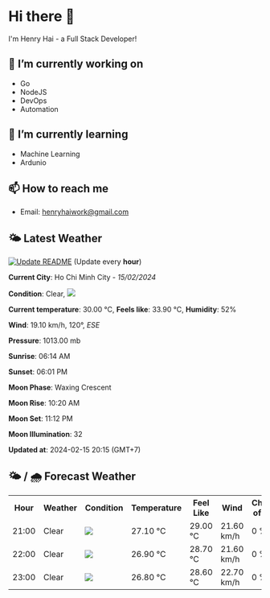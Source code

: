 # Hi there 👋

I'm Henry Hai - a Full Stack Developer!

## 🔭 I’m currently working on

- Go
- NodeJS
- DevOps
- Automation

## 🌱 I’m currently learning

- Machine Learning
- Ardunio

## 📫 How to reach me

- Email: <henryhaiwork@gmail.com>

## 🌤️ Latest Weather
[![Update README](https://github.com/henry0hai/henry0hai/actions/workflows/udpateReadme.yml/badge.svg)](https://github.com/henry0hai/henry0hai/actions/workflows/udpateReadme.yml)
(Update every **hour**)
<!-- CURRENT_WEATHER:START -->
**Current City**: Ho Chi Minh City - *15/02/2024*

**Condition**: Clear, <img src="https://cdn.weatherapi.com/weather/64x64/night/113.png"/>

**Current temperature**: 30.00 °C, **Feels like**: 33.90 °C, **Humidity**: 52%

**Wind**: 19.10 km/h, 120°, *ESE*

**Pressure**: 1013.00 mb

**Sunrise**: 06:14 AM

**Sunset**: 06:01 PM

**Moon Phase**: Waxing Crescent

**Moon Rise**: 10:20 AM

**Moon Set**: 11:12 PM

**Moon Illumination**: 32

**Updated at**: 2024-02-15 20:15 (GMT+7)<!-- CURRENT_WEATHER:END -->

## 🌤️ / 🌧️ Forecast Weather
<!-- FORECAST_WEATHER:START -->
<table>
		<tr>
			<th>Hour</th>
			<th>Weather</th>
			<th>Condition</th>
			<th>Temperature</th>
			<th>Feel Like</th>
			<th>Wind</th>
			<th>Chance of Rain</th>
		</tr>
				<tr>
					<td>21:00</td>
					<td>Clear </td>
					<td><img src='https://cdn.weatherapi.com/weather/64x64/night/113.png'/></td>
					<td>27.10 °C</td>
					<td>29.00 °C</td>
					<td>21.60 km/h</td>
					<td>0 %</td>
				</tr>
				<tr>
					<td>22:00</td>
					<td>Clear </td>
					<td><img src='https://cdn.weatherapi.com/weather/64x64/night/113.png'/></td>
					<td>26.90 °C</td>
					<td>28.70 °C</td>
					<td>21.60 km/h</td>
					<td>0 %</td>
				</tr>
				<tr>
					<td>23:00</td>
					<td>Clear </td>
					<td><img src='https://cdn.weatherapi.com/weather/64x64/night/113.png'/></td>
					<td>26.80 °C</td>
					<td>28.60 °C</td>
					<td>22.70 km/h</td>
					<td>0 %</td>
				</tr>
</table>
<!-- FORECAST_WEATHER:END -->
